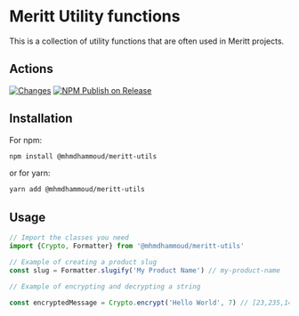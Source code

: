 # Meritt Utility functions

This is a collection of utility functions that are often used in Meritt projects.

## Actions

[![Changes](https://github.com/Mhmdhammoud/meritt-utils/actions/workflows/push.yml/badge.svg)](https://github.com/Mhmdhammoud/meritt-utils/actions/workflows/push.yml) [![NPM Publish on Release](https://github.com/Mhmdhammoud/meritt-utils/actions/workflows/npm-publish.yml/badge.svg)](https://github.com/Mhmdhammoud/meritt-utils/actions/workflows/npm-publish.yml)

## Installation

For npm:

```bash
npm install @mhmdhammoud/meritt-utils
```

or for yarn:

```bash
yarn add @mhmdhammoud/meritt-utils
```

## Usage

```typescript
// Import the classes you need
import {Crypto, Formatter} from '@mhmdhammoud/meritt-utils'

// Example of creating a product slug
const slug = Formatter.slugify('My Product Name') // my-product-name

// Example of encrypting and decrypting a string

const encryptedMessage = Crypto.encrypt('Hello World', 7) // [23,235,141,414]
```
